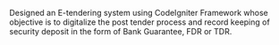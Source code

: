 Designed an E-tendering system using CodeIgniter Framework whose objective is to digitalize the post tender process and record keeping of security deposit in the form of Bank Guarantee, FDR or TDR.
